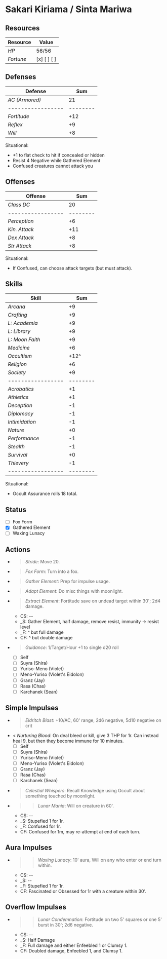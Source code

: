 # Sakari Kiriama / Sinta Mariwa
## Resources
| **Resource** |  Value       |
|--------------|--------------|
| *HP*         |  56/56       |
| *Fortune*    |  [x] [ ] [ ] |

## Defenses
| **Defense**     |  Sum   |
|-----------------|--------|
| *AC (Armored)*  |  21    |
|-----------------|--------|
| *Fortitude*     |  +12   |
| *Reflex*        |  +9    |
| *Will*          |  +8    |
Situational:
- +1 to flat check to hit if concealed or hidden
- Resist 4 Negative while Gathered Element
- Confused creatures cannot attack you

## Offenses
| **Offense**     |  Sum   |
|-----------------|--------|
| *Class DC*      |  20    |
|-----------------|--------|
| *Perception*    |  +6    |
| *Kin. Attack*   |  +11   |
| *Dex Attack*    |  +8    |
| *Str Attack*    |  +8    |
Situational:
- If Confused, can choose attack targets (but must attack).

## Skills
| **Skill**       |  Sum   |
|-----------------|--------|
| *Arcana*        |  +9    |
| *Crafting*      |  +9    |
| *L: Academia*   |  +9    |
| *L: Library*    |  +9    |
| *L: Moon Faith* |  +9    |
| *Medicine*      |  +6    |
| *Occultism*     |  +12^  |
| *Religion*      |  +6    |
| *Society*       |  +9    |
|-----------------|--------|
| *Acrobatics*    |  +1    |
| *Athletics*     |  +1    |
| *Deception*     |  -1    |
| *Diplomacy*     |  -1    |
| *Intimidation*  |  -1    |
| *Nature*        |  +0    |
| *Performance*   |  -1    |
| *Stealth*       |  -1    |
| *Survival*      |  +0    |
| *Thievery*      |  -1    |
|-----------------|--------|
Situational:
- Occult Assurance rolls 18 total.

## Status
- [ ] Fox Form
- [x] Gathered Element
- [ ] Waxing Lunacy

## Actions
- > *Stride*: Move 20.
- > *Fox Form*: Turn into a fox.
- > *Gather Element*: Prep for impulse usage.
- > *Adapt Element*: Do misc things with moonlight.
- > *Extract Element*: Fortitude save on undead target within 30'; 2d4 damage.
  - CS: --
  - _S: Gather Element, half damage, remove resist, immunity -> resist level
  - _F: ^ but full damage
  - CF: ^ but double damage
- > *Guidance*: 1/Target/Hour +1 to single d20 roll
  - [ ] Self
  - [ ] Suyra (Shira)
  - [ ] Yuriso-Meno (Violet)
  - [ ] Meno-Yuriso (Violet's Eidolon)
  - [ ] Granz (Jay)
  - [ ] Rasa (Chas)
  - [ ] Karchanek (Sean)

## Simple Impulses
- > *Eldritch Blast*: +10/AC, 60' range, 2d6 negative, 5d10 negative on crit
- < *Nurturing Blood*: On deal bleed or kill, give 3 THP for 1r. Can instead heal 9, but then they become immune for 10 minutes.
  - [ ] Self
  - [ ] Suyra (Shira)
  - [ ] Yuriso-Meno (Violet)
  - [ ] Meno-Yuriso (Violet's Eidolon)
  - [ ] Granz (Jay)
  - [ ] Rasa (Chas)
  - [ ] Karchanek (Sean)
- > *Celestial Whispers*: Recall Knowledge using Occult about something touched by moonlight.
- >> *Lunar Mania*: Will on creature in 60'.
  - CS: --
  - _S: Stupefied 1 for 1r.
  - _F: Confused for 1r.
  - CF: Confused for 1m, may re-attempt at end of each turn.

## Aura Impulses
- >> *Waxing Lunacy*: 10' aura, Will on any who enter or end turn within.
  - CS: --
  - _S: --
  - _F: Stupefied 1 for 1r.
  - CF: Fascinated or Obsessed for 1r with a creature within 30'.

## Overflow Impulses
- >> *Lunar Condemnation*: Fortitude on two 5' squares or one 5' burst in 30'; 2d6 negative.
  - CS: --
  - _S: Half Damage
  - _F: Full damage and either Enfeebled 1 or Clumsy 1.
  - CF: Doubled damage, Enfeebled 1, and Clumsy 1.
